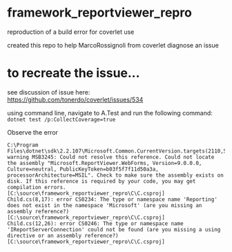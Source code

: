 # framework_reportviewer_repro
reproduction of a build error for coverlet use

created this repo to help MarcoRossignoli from coverlet diagnose an issue

# to recreate the issue...
see discussion of issue here: https://github.com/tonerdo/coverlet/issues/534

using command line, navigate to A.Test and run the following command:
`dotnet test /p:CollectCoverage=true`

Observe the error
```
C:\Program Files\dotnet\sdk\2.2.107\Microsoft.Common.CurrentVersion.targets(2110,5): warning MSB3245: Could not resolve this reference. Could not locate the assembly "Microsoft.ReportViewer.WebForms, Version=9.0.0.0, Culture=neutral, PublicKeyToken=b03f5f7f11d50a3a, processorArchitecture=MSIL". Check to make sure the assembly exists on disk. If this reference is required by your code, you may get compilation errors. [C:\source\framework_reportviewer_repro\C\C.csproj]
Child.cs(8,17): error CS0234: The type or namespace name 'Reporting' does not exist in the namespace 'Microsoft' (are you missing an assembly reference?) [C:\source\framework_reportviewer_repro\C\C.csproj]
Child.cs(12,26): error CS0246: The type or namespace name 'IReportServerConnection' could not be found (are you missing a using directive or an assembly reference?) [C:\source\framework_reportviewer_repro\C\C.csproj]
```
